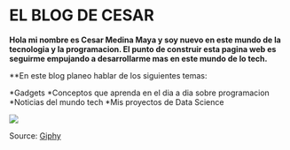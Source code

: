 # EL BLOG DE CESAR


**Hola mi nombre es Cesar Medina Maya y soy nuevo en este mundo de la tecnologia y la programacion. El punto de construir esta pagina web es seguirme empujando a desarrollarme mas en este mundo de lo tech.**

**En este blog planeo hablar de los siguientes temas:

*Gadgets
*Conceptos que aprenda en el dia a dia sobre programacion
*Noticias del mundo tech
*Mis proyectos de Data Science

![](https://media.giphy.com/media/lQDdDwdZpfYRn1MsJy/giphy.gif)

Source: [Giphy](https://giphy.com/gifs/idea-concept-what-a-wVmVnHNvdHBPSWMB9r)

